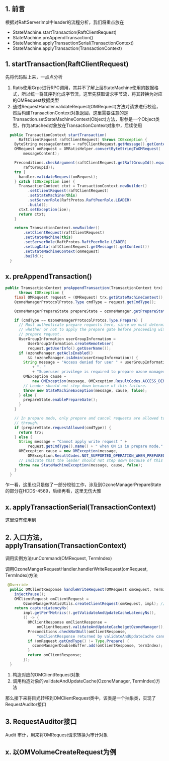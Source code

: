 ## 1. 前言

根据对RaftServerImpl中leader的流程分析，我们将重点放在

* StateMachine.startTransaction(RaftClientRequest)
* StateMachine.preAppendTransaction()
* StateMachine.applyTransactionSerial(TransactionContext)
* StateMachine.applyTransaction(TransactionContext)

## 1. startTransaction(RaftClientRequest)

先将代码贴上来，一点点分析

1. Ratis使用Grpc进行RPC调用，其并不了解上层StateMachine使用的数据格式，所以统一将其序列化成字节流，这里先获取请求字节流，将其转换为对应的OMRequest数据类型
2. 通过RequestHandler.validateRequest(OMRequest)方法对请求进行校验，然后构建TransactionContext对象返回，这里需要注意的是Transaction.setStateMachineContext(Object)方法，形参是一个Object类型，作为attached对象放在TransactionContext对象中，后续使用

```java
  public TransactionContext startTransaction(
      RaftClientRequest raftClientRequest) throws IOException {
    ByteString messageContent = raftClientRequest.getMessage().getContent();
    OMRequest omRequest = OMRatisHelper.convertByteStringToOMRequest(
        messageContent);

    Preconditions.checkArgument(raftClientRequest.getRaftGroupId().equals(
        raftGroupId));
    try {
      handler.validateRequest(omRequest);
    } catch (IOException ioe) {
      TransactionContext ctxt = TransactionContext.newBuilder()
          .setClientRequest(raftClientRequest)
          .setStateMachine(this)
          .setServerRole(RaftProtos.RaftPeerRole.LEADER)
          .build();
      ctxt.setException(ioe);
      return ctxt;
    }

    return TransactionContext.newBuilder()
        .setClientRequest(raftClientRequest)
        .setStateMachine(this)
        .setServerRole(RaftProtos.RaftPeerRole.LEADER)
        .setLogData(raftClientRequest.getMessage().getContent())
        .setStateMachineContext(omRequest)
        .build();
  }
```

## x. preAppendTransaction()

```java
public TransactionContext preAppendTransaction(TransactionContext trx)
      throws IOException {
    final OMRequest request = (OMRequest) trx.getStateMachineContext();
    OzoneManagerProtocolProtos.Type cmdType = request.getCmdType();

    OzoneManagerPrepareState prepareState = ozoneManager.getPrepareState();

    if (cmdType == OzoneManagerProtocolProtos.Type.Prepare) {
      // Must authenticate prepare requests here, since we must determine
      // whether or not to apply the prepare gate before proceeding with the
      // prepare request.
      UserGroupInformation userGroupInformation =
          UserGroupInformation.createRemoteUser(
          request.getUserInfo().getUserName());
      if (ozoneManager.getAclsEnabled()
          && !ozoneManager.isAdmin(userGroupInformation)) {
        String message = "Access denied for user " + userGroupInformation
            + ". "
            + "Superuser privilege is required to prepare ozone managers.";
        OMException cause =
            new OMException(message, OMException.ResultCodes.ACCESS_DENIED);
        // Leader should not step down because of this failure.
        throw new StateMachineException(message, cause, false);
      } else {
        prepareState.enablePrepareGate();
      }
    }

    // In prepare mode, only prepare and cancel requests are allowed to go
    // through.
    if (prepareState.requestAllowed(cmdType)) {
      return trx;
    } else {
      String message = "Cannot apply write request " +
          request.getCmdType().name() + " when OM is in prepare mode.";
      OMException cause = new OMException(message,
          OMException.ResultCodes.NOT_SUPPORTED_OPERATION_WHEN_PREPARED);
      // Indicate that the leader should not step down because of this failure.
      throw new StateMachineException(message, cause, false);
    }
  }
```

乍一看，这里也只是做了一部分校验工作，涉及到OzoneManagerPrepareState的部分在HDDS-4569，后续再看，这里无伤大雅

## x. applyTransactionSerial(TransactionContext)

这里没有使用到

## 2. 入口方法， applyTransation(TransactionContext)

调用实例方法runCommand(OMRequest, TermIndex)

调用OzoneMangerRequestHandler.handlerWriteRequest(omRequest, TermIndex)方法

```java
 @Override
  public OMClientResponse handleWriteRequest(OMRequest omRequest, TermIndex termIndex) throws IOException {
    injectPause();
    OMClientRequest omClientRequest =
        OzoneManagerRatisUtils.createClientRequest(omRequest, impl); //1
    return captureLatencyNs(
        impl.getPerfMetrics().getValidateAndUpdateCacheLatencyNs(),
        () -> {
          OMClientResponse omClientResponse =
              omClientRequest.validateAndUpdateCache(getOzoneManager(), termIndex); // 2
          Preconditions.checkNotNull(omClientResponse,
              "omClientResponse returned by validateAndUpdateCache cannot be null");
          if (omRequest.getCmdType() != Type.Prepare) {
            ozoneManagerDoubleBuffer.add(omClientResponse, termIndex);
          }
          return omClientResponse;
        });
  }
```

1. 构造对应的OMClientRequest对象
2. 调用构造对象的validateAndUpdateCache(OzoneManager, TermIndex)方法

那么接下来将目光转移到OMClientRequest类中，该类是一个抽象类，实现了RequestAuditor接口

## 3. RequestAuditor接口 

Audit 审计，用来将OMRequest请求转换为审计对象

## x. 以OMVolumeCreateRequest为例

```java

```

